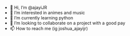 - 👋 Hi, I’m @ajayiJR
- 👀 I’m interested in animes and music
- 🌱 I’m currently learning python
- 💞️ I’m looking to collaborate on a project with a good pay
- 📫 How to reach me (ig joshua_ajayijr)

<!---
ajayiJR/ajayiJR is a ✨ special ✨ repository because its `README.md` (this file) appears on your GitHub profile.
You can click the Preview link to take a look at your changes.
--->
